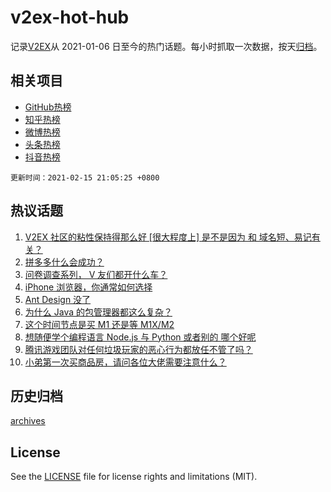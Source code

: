 # v2ex-hot-hub

 记录[V2EX](https://www.v2ex.com/)从 2021-01-06 日至今的热门话题。每小时抓取一次数据，按天[归档](archives)。
 
 ## 相关项目

- [GitHub热榜](https://github.com/lonnyzhang423/github-hot-hub)
- [知乎热榜](https://github.com/lonnyzhang423/zhihu-hot-hub)
- [微博热榜](https://github.com/lonnyzhang423/weibo-hot-hub)
- [头条热榜](https://github.com/lonnyzhang423/toutiao-hot-hub)
- [抖音热榜](https://github.com/lonnyzhang423/douyin-hot-hub)


 `更新时间：2021-02-15 21:05:25 +0800`

## 热议话题

1. [V2EX 社区的粘性保持得那么好 [很大程度上] 是不是因为 和 域名短、易记有关？](https://www.v2ex.com/t/753340)
1. [拼多多什么会成功？](https://www.v2ex.com/t/753323)
1. [问卷调查系列， V 友们都开什么车？](https://www.v2ex.com/t/753385)
1. [iPhone 浏览器，你通常如何选择](https://www.v2ex.com/t/753361)
1. [Ant Design 没了](https://www.v2ex.com/t/753353)
1. [为什么 Java 的包管理器都这么复杂？](https://www.v2ex.com/t/753415)
1. [这个时间节点是买 M1 还是等 M1X/M2](https://www.v2ex.com/t/753345)
1. [想随便学个编程语言 Node.js 与 Python 或者别的 哪个好呢](https://www.v2ex.com/t/753365)
1. [腾讯游戏团队对任何垃圾玩家的恶心行为都放任不管了吗？](https://www.v2ex.com/t/753369)
1. [小弟第一次买商品房，请问各位大佬需要注意什么？](https://www.v2ex.com/t/753324)

## 历史归档

[archives](archives)

## License

See the [LICENSE](LICENSE) file for license rights and limitations (MIT).
